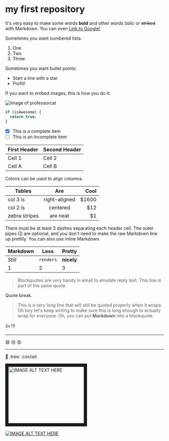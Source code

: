 # my first repository

It's very easy to make some words **bold** and other words _italic_ or ~~striked~~ with Markdown. You can even [Link to Google!](http://google.com)

Sometimes you want numbered lists:

1. One
1. Two
1. Three

Sometimes you want bullet points:

- Start a line with a star
- Profit!

If you want to embed images, this is how you do it:

![Image of professorcat](https://mysite.github.com/images/cat.png)

```javascript
if (isAwesome) {
  return true;
}
```

- [x] This is a complete item
- [ ] This is an incomplete item

| First Header | Second Header |
| ------------ | ------------- |
| Cell 1       | Cell 2        |
| Cell A       | Cell B        |

Colons can be used to align columns.

| Tables        |      Are      |   Cool |
| ------------- | :-----------: | -----: |
| col 3 is      | right-aligned | \$1600 |
| col 2 is      |   centered    |   \$12 |
| zebra stripes |   are neat    |    \$1 |

There must be at least 3 dashes separating each header cell.
The outer pipes (|) are optional, and you don't need to make the
raw Markdown line up prettily. You can also use inline Markdown.

| Markdown | Less      | Pretty     |
| -------- | --------- | ---------- |
| _Still_  | `renders` | **nicely** |
| 1        | 2         | 3          |

> Blockquotes are very handy in email to emulate reply text.
> This line is part of the same quote.

Quote break.

> This is a very long line that will still be quoted properly when it wraps. Oh boy let's keep writing to make sure this is long enough to actually wrap for everyone. Oh, you can _put_ **Markdown** into a blockquote.

:+1: :-1:

---

:smile: :disappointed: :rage:

---

:tada: :tree: :coctail:

<a href="http://www.youtube.com/watch?feature=player_embedded&v=YOUTUBE_VIDEO_ID_HERE
" target="_blank"><img src="http://img.youtube.com/vi/YOUTUBE_VIDEO_ID_HERE/0.jpg" 
alt="IMAGE ALT TEXT HERE" width="240" height="180" border="10" /></a>

[![IMAGE ALT TEXT HERE](http://img.youtube.com/vi/YOUTUBE_VIDEO_ID_HERE/0.jpg)](http://www.youtube.com/watch?v=YOUTUBE_VIDEO_ID_HERE)
